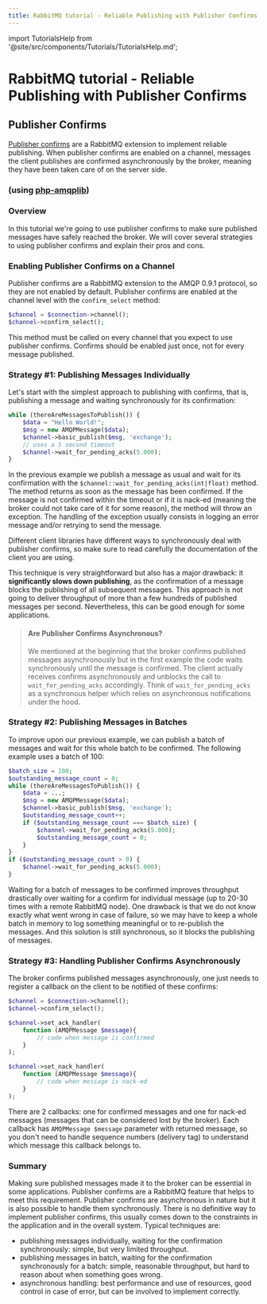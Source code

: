 ```yaml
---
title: RabbitMQ tutorial - Reliable Publishing with Publisher Confirms
---
```

<!--
Copyright (c) 2005-2024 Broadcom. All Rights Reserved. The term "Broadcom" refers to Broadcom Inc. and/or its subsidiaries.

All rights reserved. This program and the accompanying materials
are made available under the terms of the under the Apache License,
Version 2.0 (the "License”); you may not use this file except in compliance
with the License. You may obtain a copy of the License at

https://www.apache.org/licenses/LICENSE-2.0

Unless required by applicable law or agreed to in writing, software
distributed under the License is distributed on an "AS IS" BASIS,
WITHOUT WARRANTIES OR CONDITIONS OF ANY KIND, either express or implied.
See the License for the specific language governing permissions and
limitations under the License.
-->

import TutorialsHelp from '@site/src/components/Tutorials/TutorialsHelp.md';

# RabbitMQ tutorial - Reliable Publishing with Publisher Confirms

## Publisher Confirms

<TutorialsHelp/>

[Publisher confirms](/docs/confirms#publisher-confirms)
are a RabbitMQ extension to implement reliable
publishing. When publisher confirms are enabled on a channel,
messages the client publishes are confirmed asynchronously
by the broker, meaning they have been taken care of on the server
side.


### (using [php-amqplib](https://github.com/php-amqplib/php-amqplib))

### Overview

In this tutorial we're going to use publisher confirms to make
sure published messages have safely reached the broker. We will
cover several strategies to using publisher confirms and explain
their pros and cons.


### Enabling Publisher Confirms on a Channel

Publisher confirms are a RabbitMQ extension to the AMQP 0.9.1 protocol,
so they are not enabled by default. Publisher confirms are
enabled at the channel level with the `confirm_select` method:

```php
$channel = $connection->channel();
$channel->confirm_select();
```

This method must be called on every channel that you expect to use publisher
confirms. Confirms should be enabled just once, not for every message published.

### Strategy #1: Publishing Messages Individually

Let's start with the simplest approach to publishing with confirms,
that is, publishing a message and waiting synchronously for its confirmation:

```php
while (thereAreMessagesToPublish()) {
    $data = "Hello World!";
    $msg = new AMQPMessage($data);
    $channel->basic_publish($msg, 'exchange');
    // uses a 5 second timeout
    $channel->wait_for_pending_acks(5.000);
}
```

In the previous example we publish a message as usual and wait for its
confirmation with the `$channel::wait_for_pending_acks(int|float)` method.
The method returns as soon as the message has been confirmed. If the
message is not confirmed within the timeout or if it is nack-ed (meaning
the broker could not take care of it for some reason), the method will
throw an exception. The handling of the exception usually consists
in logging an error message and/or retrying to send the message.

Different client libraries have different ways to synchronously deal with publisher confirms,
so make sure to read carefully the documentation of the client you are using.

This technique is very straightforward but also has a major drawback:
it **significantly slows down publishing**, as the confirmation of a message blocks the publishing
of all subsequent messages. This approach is not going to deliver throughput of
more than a few hundreds of published messages per second. Nevertheless, this can be
good enough for some applications.

> #### Are Publisher Confirms Asynchronous?
>
> We mentioned at the beginning that the broker confirms published
> messages asynchronously but in the first example the code waits
> synchronously until the message is confirmed. The client actually
> receives confirms asynchronously and unblocks the call to `wait_for_pending_acks`
> accordingly. Think of `wait_for_pending_acks` as a synchronous helper
> which relies on asynchronous notifications under the hood.


### Strategy #2: Publishing Messages in Batches

To improve upon our previous example, we can publish a batch
of messages and wait for this whole batch to be confirmed.
The following example uses a batch of 100:

```php
$batch_size = 100;
$outstanding_message_count = 0;
while (thereAreMessagesToPublish()) {
    $data = ...;
    $msg = new AMQPMessage($data);
    $channel->basic_publish($msg, 'exchange');
    $outstanding_message_count++;
    if ($outstanding_message_count === $batch_size) {
        $channel->wait_for_pending_acks(5.000);
        $outstanding_message_count = 0;
    }
}
if ($outstanding_message_count > 0) {
    $channel->wait_for_pending_acks(5.000);
}
```

Waiting for a batch of messages to be confirmed improves throughput drastically over
waiting for a confirm for individual message (up to 20-30 times with a remote RabbitMQ node).
One drawback is that we do not know exactly what went wrong in case of failure,
so we may have to keep a whole batch in memory to log something meaningful or
to re-publish the messages. And this solution is still synchronous, so it
blocks the publishing of messages.


### Strategy #3: Handling Publisher Confirms Asynchronously

The broker confirms published messages asynchronously, one just needs
to register a callback on the client to be notified of these confirms:

```php
$channel = $connection->channel();
$channel->confirm_select();

$channel->set_ack_handler(
    function (AMQPMessage $message){
        // code when message is confirmed
    }
);

$channel->set_nack_handler(
    function (AMQPMessage $message){
        // code when message is nack-ed
    }
);
```

There are 2 callbacks: one for confirmed messages and one for nack-ed messages
(messages that can be considered lost by the broker). Each callback has
`AMQPMessage $message` parameter with returned message, so you don't need to
handle sequence numbers (delivery tag) to understand which message this callback belongs to.

### Summary

Making sure published messages made it to the broker can be essential in some applications.
Publisher confirms are a RabbitMQ feature that helps to meet this requirement. Publisher
confirms are asynchronous in nature but it is also possible to handle them synchronously.
There is no definitive way to implement publisher confirms, this usually comes down
to the constraints in the application and in the overall system. Typical techniques are:

 * publishing messages individually, waiting for the confirmation synchronously: simple, but very
 limited throughput.
 * publishing messages in batch, waiting for the confirmation synchronously for a batch: simple, reasonable
 throughput, but hard to reason about when something goes wrong.
 * asynchronous handling: best performance and use of resources, good control in case of error, but
 can be involved to implement correctly.
